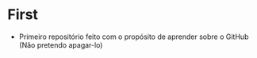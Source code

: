 # First
* Primeiro repositório feito com o propósito de aprender sobre o GitHub (Não pretendo apagar-lo)
